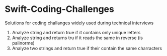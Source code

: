 # Swift-Coding-Challenges

Solutions for coding challanges widely used during technical interviews

1. Analyze string and return true if it contains only unique letters
2. Analyze string and returns tru if it reads the same in reverse (is palinorme)
3. Analyze two strings and return true if their contain the same charracters

